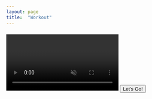 ```yaml
---
layout: page
title:  "Workout"
---
```

<script type="module" src="{{ base.url | prepend: site.url }}/assets/js/workout.js"></script>

<div id="container">
    <audio id="timerDone">
        <source src="assets/audio/timerDone.mp3" type="audio/mpeg">
        Your browser does not support the audio element.
    </audio>
    <audio id="countdown">
        <source src="assets/audio/countdown.mp3" type="audio/mpeg">
        Your browser does not support the audio element.
    </audio>
    <audio id="start">
        <source src="assets/audio/start.mp3" type="audio/mpeg">
        Your browser does not support the audio element.
    </audio>
    <h3></h3>
    <p></p>
    <span id="timer"></span>
    <span id="sets"></span>
    <video autoplay loop defaultMuted muted playsinline style="max-width:90vw">
    </video>
    <button id="go">Let's Go!</button>
</div>